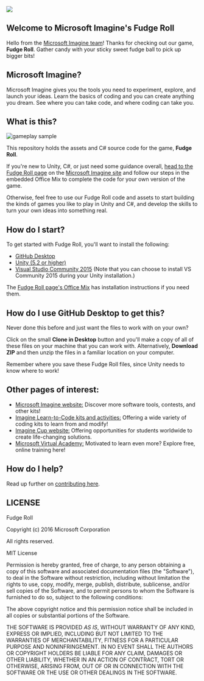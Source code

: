 ![](https://github.com/Microsoft/Imagine_fudge-roll/blob/master/Microsoft-Imagine.png)

## Welcome to Microsoft Imagine's Fudge Roll
Hello from the [Microsoft Imagine team](http://imagine.microsoft.com)! Thanks for checking out our game, **Fudge Roll**.  Gather candy with your sticky sweet fudge ball to pick up bigger bits!

## Microsoft Imagine?
Microsoft Imagine gives you the tools you need to experiment, explore, and launch your ideas.  Learn the basics of coding and you can create anything you dream. See where you can take code, and where coding can take you.  

## What is this?
![gameplay sample](https://github.com/Microsoft/Imagine_fudge-roll/blob/master/FudgeRollGameplay.gif)

This repository holds the assets and C# source code for the game, **Fudge Roll**. 

If you're new to Unity, C#, or just need some guidance overall, [head to the Fudge Roll page](https://msdn.microsoft.com/imagine/imagine-create024) on the [Microsoft Imagine site](http://imagine.microsoft.com) and follow our steps in the embedded Office Mix to complete the code for your own version of the game.

Otherwise, feel free to use our Fudge Roll code and assets to start building the kinds of games you like to play in Unity and C#, and develop the skills to turn your own ideas into something real.  

## How do I start?
To get started with Fudge Roll, you'll want to install the following:
* [GitHub Desktop](https://desktop.github.com/)
* [Unity (5.2 or higher)](http://unity3d.com/get-unity)
* [Visual Studio Community 2015](https://www.visualstudio.com/en-us/products/visual-studio-community-vs.aspx) (Note that you can choose to install VS Community 2015 during your Unity installation.)

The [Fudge Roll page's Office Mix](https://msdn.microsoft.com/imagine/imagine-create024) has installation instructions if you need them.

## How do I use GitHub Desktop to get this?
Never done this before and just want the files to work with on your own? 

Click on the small **Clone in Desktop** button and you'll make a copy of all of these files on your machine that you can work with.  Alternatively, **Download ZIP** and then unzip the files in a familiar location on your computer.

Remember where you save these Fudge Roll files, since Unity needs to know where to work!

## Other pages of interest:
* [Microsoft Imagine website:](http://imagine.microsoft.com) Discover more software tools, contests, and other kits!
* [Imagine Learn-to-Code kits and activities:](https://msdn.microsoft.com/imagine/imagine-create) Offering a wide variety of coding kits to learn from and modify!
* [Imagine Cup website:](https://www.imaginecup.com/) Offering opportunities for students worldwide to create life-changing solutions.
* [Microsoft Virtual Academy:](http://mva.microsoft.com) Motivated to learn even more? Explore free, online training here!

## How do I help?
Read up further on [contributing here](https://github.com/Microsoft/Imagine_fudge-roll/blob/master/CONTRIBUTING.md).

## LICENSE

Fudge Roll

Copyright (c) 2016 Microsoft Corporation

All rights reserved. 

MIT License

Permission is hereby granted, free of charge, to any person obtaining a copy of this software and associated documentation files (the "Software"), to deal in the Software without restriction, including without limitation the rights to use, copy, modify, merge, publish, distribute, sublicense, and/or sell copies of the Software, and to permit persons to whom the Software is furnished to do so, subject to the following conditions:

The above copyright notice and this permission notice shall be included in all copies or substantial portions of the Software.

THE SOFTWARE IS PROVIDED *AS IS*, WITHOUT WARRANTY OF ANY KIND, EXPRESS OR IMPLIED, INCLUDING BUT NOT LIMITED TO THE WARRANTIES OF MERCHANTABILITY, FITNESS FOR A PARTICULAR PURPOSE AND NONINFRINGEMENT. IN NO EVENT SHALL THE AUTHORS OR COPYRIGHT HOLDERS BE LIABLE FOR ANY CLAIM, DAMAGES OR OTHER LIABILITY, WHETHER IN AN ACTION OF CONTRACT, TORT OR OTHERWISE, ARISING FROM, OUT OF OR IN CONNECTION WITH THE SOFTWARE OR THE USE OR OTHER DEALINGS IN THE SOFTWARE.
